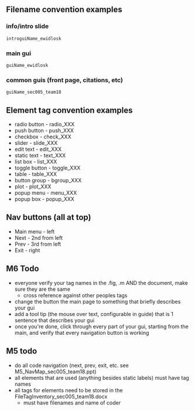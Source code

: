 ## Filename convention examples
### info/intro slide
	introguiName_ewidlosk
### main gui
	guiName_ewidlosk
### common guis (front page, citations, etc)
	guiName_sec005_team18

## Element tag convention examples
* radio button - radio_XXX
* push button - push_XXX
* checkbox - check_XXX
* slider - slide_XXX
* edit text - edit_XXX
* static text - text_XXX
* list box - list_XXX
* toggle button - toggle_XXX
* table - table_XXX
* button group - bgroup_XXX
* plot - plot_XXX
* popup menu - menu_XXX
* popup box - popup_XXX

## Nav buttons (all at top)
* Main menu - left 
* Next - 2nd from left
* Prev - 3rd from left
* Exit - right

## M6 Todo
* everyone verify your tag names in the .fig, .m AND the document, make sure they are the same
  *  cross reference against other peoples tags
* change the button the main page to something that briefly describes your gui
* add a tool tip (the mouse over text, configurable in guide) that is 1 sentence that describes your gui
* once you're done, click through every part of your gui, starting from the main, and verify that every navigation button is working

## M5 todo
* do all code navigation (next, prev, exit, etc. see M5_NavMap_sec005_team18.ppt)
* all elements that are used (anything besides static labels) must have tag names
* all tags for elements need to be stored in the FileTagInventory_sec005_team18.docx
  * must have filenames and name of coder
